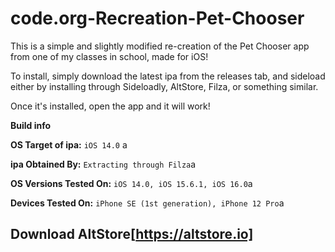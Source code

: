 # code.org-Recreation-Pet-Chooser
This is a simple and slightly modified re-creation of the Pet Chooser app from one of my classes in school, made for iOS!

To install, simply download the latest ipa from the releases tab, and sideload either by installing through Sideloadly,
AltStore, Filza, or something similar.

Once it's installed, open the app and it will work!

**Build info**

**OS Target of ipa:** ```iOS 14.0``` a <br />

**ipa Obtained By:** ```Extracting through Filza```a <br />

**OS Versions Tested On:** ```iOS 14.0, iOS 15.6.1, iOS 16.0```a <br />

**Devices Tested On:** ```iPhone SE (1st generation), iPhone 12 Pro```a <br />


## Download AltStore[https://altstore.io]
